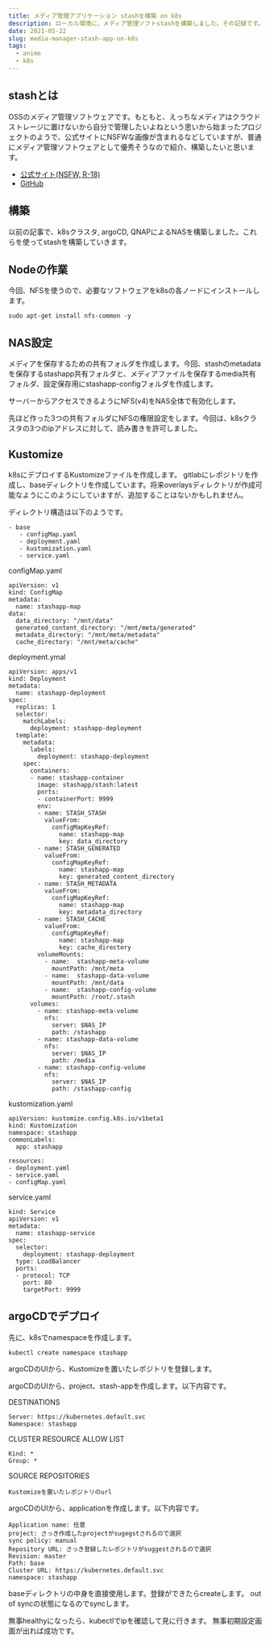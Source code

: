 ```yaml
---
title: メディア管理アプリケーション stashを構築 on k8s
description: ローカル環境に、メディア管理ソフトstashを構築しました。その記録です。
date: 2021-05-22
slug: media-manager-stash-app-on-k8s
tags:
  - anime
  - k8s
---
```

## stashとは
OSSのメディア管理ソフトウェアです。もともと、えっちなメディアはクラウドストレージに置けないから自分で管理したいよねという思いから始まったプロジェクトのようで、公式サイトにNSFWな画像が含まれるなどしていますが、普通にメディア管理ソフトウェアとして優秀そうなので紹介、構築したいと思います。

- [公式サイト(NSFW, R-18)](https://stashapp.cc)
- [GitHub](https://github.com/stashapp/stash)

## 構築
以前の記事で、k8sクラスタ, argoCD, QNAPによるNASを構築しました。これらを使ってstashを構築していきます。

## Nodeの作業
今回、NFSを使うので、必要なソフトウェアをk8sの各ノードにインストールします。
```
sudo apt-get install nfs-common -y
```

## NAS設定

メディアを保存するための共有フォルダを作成します。今回、stashのmetadataを保存するstashapp共有フォルダと、メディアファイルを保存するmedia共有フォルダ、設定保存用にstashapp-configフォルダを作成します。

サーバーからアクセスできるようにNFS(v4)をNAS全体で有効化します。

先ほど作った3つの共有フォルダにNFSの権限設定をします。今回は、k8sクラスタの3つのipアドレスに対して、読み書きを許可しました。


## Kustomize

k8sにデプロイするKustomizeファイルを作成します。
gitlabにレポジトリを作成し、baseディレクトリを作成しています。将来overlaysディレクトリが作成可能なようにこのようにしていますが、追加することはないかもしれません。

ディレクトリ構造は以下のようです。

    - base
       - configMap.yaml
       - deployment.yaml
       - kustomization.yaml
       - service.yaml

configMap.yaml
```
apiVersion: v1
kind: ConfigMap
metadata:
  name: stashapp-map
data:
  data_directory: "/mnt/data"
  generated_content_directory: "/mnt/meta/generated"
  metadata_directory: "/mnt/meta/metadata"
  cache_directory: "/mnt/meta/cache"
```

deployment.ymal
```
apiVersion: apps/v1
kind: Deployment
metadata:
  name: stashapp-deployment
spec:
  replicas: 1
  selector:
    matchLabels:
      deployment: stashapp-deployment
  template:
    metadata:
      labels:
        deployment: stashapp-deployment
    spec:
      containers:
      - name: stashapp-container
        image: stashapp/stash:latest
        ports:
        - containerPort: 9999
        env:
        - name: STASH_STASH
          valueFrom:
            configMapKeyRef:
              name: stashapp-map
              key: data_directory
        - name: STASH_GENERATED
          valueFrom:
            configMapKeyRef:
              name: stashapp-map
              key: generated_content_directory
        - name: STASH_METADATA
          valueFrom:
            configMapKeyRef:
              name: stashapp-map
              key: metadata_directory
        - name: STASH_CACHE
          valueFrom:
            configMapKeyRef:
              name: stashapp-map
              key: cache_directory
        volumeMounts:
          - name:  stashapp-meta-volume
            mountPath: /mnt/meta
          - name:  stashapp-data-volume
            mountPath: /mnt/data
          - name:  stashapp-config-volume
            mountPath: /root/.stash
      volumes:
        - name: stashapp-meta-volume
          nfs:
            server: $NAS_IP
            path: /stashapp
        - name: stashapp-data-volume
          nfs:
            server: $NAS_IP
            path: /media
        - name: stashapp-config-volume
          nfs:
            server: $NAS_IP
            path: /stashapp-config
```

kustomization.yaml
```
apiVersion: kustomize.config.k8s.io/v1beta1
kind: Kustomization
namespace: stashapp
commonLabels:
  app: stashapp

resources:
- deployment.yaml
- service.yaml
- configMap.yaml
```

service.yaml
```
kind: Service
apiVersion: v1
metadata:
  name: stashapp-service
spec:
  selector:
    deployment: stashapp-deployment
  type: LoadBalancer
  ports:
  - protocol: TCP
    port: 80
    targetPort: 9999

```

## argoCDでデプロイ

先に、k8sでnamespaceを作成します。
```
kubectl create namespace stashapp
```

argoCDのUIから、Kustomizeを置いたレポジトリを登録します。

argoCDのUIから、project、stash-appを作成します。以下内容です。

DESTINATIONS 

    Server: https://kubernetes.default.svc
    Namespace: stashapp

CLUSTER RESOURCE ALLOW LIST

    Kind: *
    Group: *

SOURCE REPOSITORIES

    Kustomizeを置いたレポジトリのurl


argoCDのUIから、applicationを作成します。以下内容です。

    Application name: 任意
    project: さっき作成したprojectがsugegstされるので選択
    sync policy: manual
    Repository URL: さっき登録したレポジトリがsuggestされるので選択
    Revision: master
    Path: base
    Cluster URL: https://kubernetes.default.svc
    namespace: stashapp

baseディレクトリの中身を直接使用します。登録ができたらcreateします。
out of syncの状態になるのでsyncします。

無事healthyになったら、kubectlでipを確認して見に行きます。
無事初期設定画面が出れば成功です。
